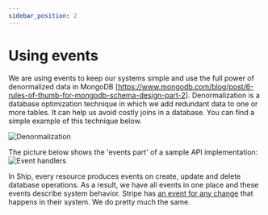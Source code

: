 ```yaml
---
sidebar_position: 2
---
```


# Using events

We are using events to keep our systems simple and use the full power of denormalized data in MongoDB [https://www.mongodb.com/blog/post/6-rules-of-thumb-for-mongodb-schema-design-part-2]. Denormalization is a database optimization technique in which we add redundant data to one or more tables. It can help us avoid costly joins in a database. You can find a simple example of this technique below.

![Denormalization](/img/denormalization.png)

The picture below shows the 'events part' of a sample API implementation:
![Event handlers](/img/events.png)

In Ship, every resource produces events on create, update and delete database operations. As a result, we have all events in one place and these events describe system behavior. Stripe has [an event for any change](https://stripe.com/docs/api/events/types) that happens in their system. We do pretty much the same.
